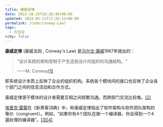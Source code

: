 ```yaml
---
title: 康威定律
date: 2022-10-25T18:28:48+08:00
updated: 2024-05-12T17:26:12+08:00
permalink: /code/conway-Law/
tags:
  - 方法论
ccby: false
---
```



**康威定律** (康威法则 , Conway's Law) 是[马尔文·康威](https://zh.m.wikipedia.org/wiki/%E9%A9%AC%E5%B0%94%E6%96%87%C2%B7%E5%BA%B7%E5%A8%81 "马尔文·康威")1967年提出的：

> "设计系统的架构受制于产生这些设计的组织的沟通结构。"
> 
> ——M. Conway[[1]](https://zh.m.wikipedia.org/zh-hans/%E5%BA%B7%E5%A8%81%E5%AE%9A%E5%BE%8B#cite_note-Conway-1)

即系统设计本质上反映了企业的组织机构。系统各个模块间的接口也反映了企业各个部门之间的信息流动和合作方式。

康威定律源于模块的设计者需要互相之间频繁沟通。而跨部门交流比较难。[[2]](https://zh.m.wikipedia.org/zh-hans/%E5%BA%B7%E5%A8%81%E5%AE%9A%E5%BE%8B#cite_note-2)

[埃里克·雷蒙](https://zh.m.wikipedia.org/wiki/%E5%9F%83%E9%87%8C%E5%85%8B%C2%B7%E9%9B%B7%E8%92%99 "埃里克·雷蒙")在《新黑客词典》中，称康威定律指出了软件架构与软件团队架构的等价（congruent）。例如，“如果你有4个团队在做一个编译器，你会得到一个4遍处理的编译器”。[[3]](https://zh.m.wikipedia.org/zh-hans/%E5%BA%B7%E5%A8%81%E5%AE%9A%E5%BE%8B#cite_note-3)[[4]](https://zh.m.wikipedia.org/zh-hans/%E5%BA%B7%E5%A8%81%E5%AE%9A%E5%BE%8B#cite_note-4)